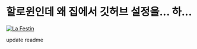 # 할로윈인데 왜 집에서 깃허브 설정을... 하...

[![La Festin](https://img.youtube.com/vi/beamS4GZ5T8/0.jpg)](https://youtu.be/beamS4GZ5T8?list=RDbeamS4GZ5T8) 


update readme
